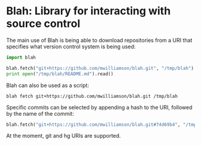 # Blah: Library for interacting with source control

The main use of Blah is being able to download repositories from a URI that
specifies what version control system is being used:

```python
import blah

blah.fetch("git+https://github.com/mwilliamson/blah.git", "/tmp/blah")
print open("/tmp/blah/README.md").read()
```

Blah can also be used as a script:

```
blah fetch git+https://github.com/mwilliamson/blah.git /tmp/blah
```

Specific commits can be selected by appending a hash to the URI, followed by
the name of the commit:

```python
blah.fetch("git+https://github.com/mwilliamson/blah.git#74d69b4", "/tmp/blah")
```

At the moment, git and hg URIs are supported.
